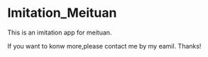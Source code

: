 # Imitation_Meituan

This is an imitation app for meituan.

If you want to konw more,please contact me by my eamil.
Thanks!
